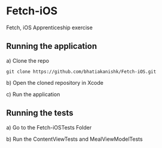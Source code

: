 # Fetch-iOS

Fetch, iOS Apprenticeship exercise

## Running the application
a) Clone the repo
```
git clone https://github.com/bhatiakanishk/Fetch-iOS.git
```

b) Open the cloned repository in Xcode

c) Run the application 


## Running the tests

a) Go to the Fetch-iOSTests Folder

b) Run the ContentViewTests and MealViewModelTests
